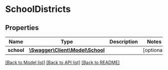 # SchoolDistricts

## Properties
Name | Type | Description | Notes
------------ | ------------- | ------------- | -------------
**school** | [**\Swagger\Client\Model\School**](School.md) |  | [optional] 

[[Back to Model list]](../../README.md#documentation-for-models) [[Back to API list]](../../README.md#documentation-for-api-endpoints) [[Back to README]](../../README.md)


